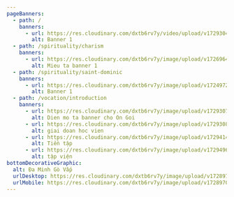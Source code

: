 ```yaml
---
pageBanners:
  - path: /
    banners:
      - url: https://res.cloudinary.com/dxtb6rv7y/video/upload/v1729304733/Baner_1920_576_nen_glbu8c.mp4
        alt: Banner 1
  - path: /spirituality/charism
    banners:
      - url: https://res.cloudinary.com/dxtb6rv7y/image/upload/v1726964841/1_twhvhe.webp
        alt: Mieu ta banner 1
  - path: /spirituality/saint-dominic
    banners:
      - url: https://res.cloudinary.com/dxtb6rv7y/image/upload/v1724972122/Da_Minh_kcm4sa.svg
        alt: Banner 1
  - path: /vocation/introduction
    banners:
      - url: https://res.cloudinary.com/dxtb6rv7y/image/upload/v1729307891/4_r2tx5y.jpg
        alt: Dien mo ta banner cho On Goi
      - url: https://res.cloudinary.com/dxtb6rv7y/image/upload/v1729308779/3_iev9xb.jpg
        alt: giai doan hoc vien
      - url: https://res.cloudinary.com/dxtb6rv7y/image/upload/v1729414286/TIEN_TAP_VIEN_Baner_2_y8pega.jpg
        alt: Tiền tập
      - url: https://res.cloudinary.com/dxtb6rv7y/image/upload/v1729496380/baner_tapvien_ok_z54j4s.jpg
        alt: tập viện
bottomDecorativeGraphic:
  alt: Đa Minh Gò Vấp
  urlDesktop: https://res.cloudinary.com/dxtb6rv7y/image/upload/v1728970147/LUON_SONG_1_ok_honkec.svg
  urlMobile: https://res.cloudinary.com/dxtb6rv7y/image/upload/v1728970147/LUON_SONG_1_ok_honkec.svg
---
```

